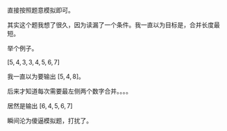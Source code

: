 直接按照题意模拟即可。

其实这个题我想了很久，因为读漏了一个条件。我一直以为目标是，合并长度最短。

举个例子。

$[5, 4, 3, 3, 4, 5, 6, 7]$

我一直以为要输出 $[5, 4, 8]$。

后来才知道每次需要最左侧两个数字合并。。。。

居然是输出 $[6, 4, 5, 6, 7]$

瞬间沦为傻逼模拟题，打扰了。

